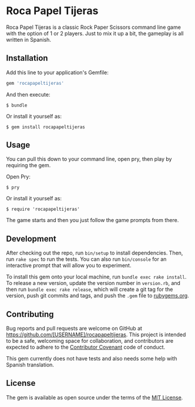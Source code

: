 # Roca Papel Tijeras

Roca Papel Tijeras is a classic Rock Paper Scissors command line game with the option of 1 or 2 players. Just to mix it up a bit, the gameplay is all written in Spanish.

## Installation

Add this line to your application's Gemfile:

```ruby
gem 'rocapapeltijeras'
```

And then execute:

    $ bundle

Or install it yourself as:

    $ gem install rocapapeltijeras

## Usage

You can pull this down to your command line, open pry, then play by requiring the gem.

Open Pry:

    $ pry

Or install it yourself as:

    $ require 'rocapapeltijeras'

The game starts and then you just follow the game prompts from there.

## Development

After checking out the repo, run `bin/setup` to install dependencies. Then, run `rake spec` to run the tests. You can also run `bin/console` for an interactive prompt that will allow you to experiment.

To install this gem onto your local machine, run `bundle exec rake install`. To release a new version, update the version number in `version.rb`, and then run `bundle exec rake release`, which will create a git tag for the version, push git commits and tags, and push the `.gem` file to [rubygems.org](https://rubygems.org).

## Contributing

Bug reports and pull requests are welcome on GitHub at https://github.com/[USERNAME]/rocapapeltijeras. This project is intended to be a safe, welcoming space for collaboration, and contributors are expected to adhere to the [Contributor Covenant](http://contributor-covenant.org) code of conduct.

This gem currently does not have tests and also needs some help with Spanish translation.

## License

The gem is available as open source under the terms of the [MIT License](http://opensource.org/licenses/MIT).

